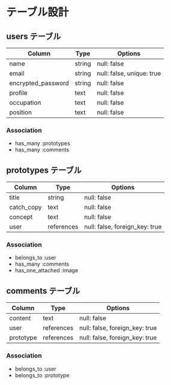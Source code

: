 # テーブル設計

## users テーブル

| Column             | Type       | Options                  |
|--------------------|------------|---------------------------|
| name               | string     | null: false               |
| email              | string     | null: false, unique: true |
| encrypted_password | string     | null: false               |
| profile            | text       | null: false               |
| occupation         | text       | null: false               |
| position           | text       | null: false               |

### Association
- has_many :prototypes
- has_many :comments


## prototypes テーブル

| Column      | Type       | Options                       |
|--------------|------------|--------------------------------|
| title        | string     | null: false                    |
| catch_copy   | text       | null: false                    |
| concept      | text       | null: false                    |
| user         | references | null: false, foreign_key: true |

### Association
- belongs_to :user
- has_many :comments
- has_one_attached :image


## comments テーブル

| Column    | Type       | Options                       |
|------------|------------|--------------------------------|
| content    | text       | null: false                    |
| user       | references | null: false, foreign_key: true |
| prototype  | references | null: false, foreign_key: true |

### Association
- belongs_to :user
- belongs_to :prototype
